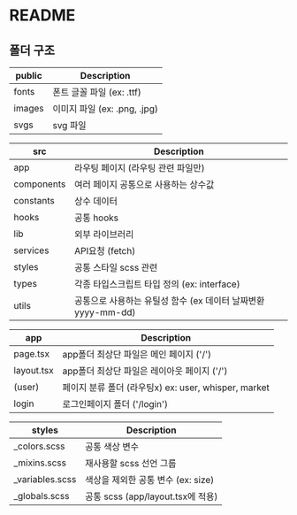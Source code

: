 # README

## 폴더 구조

| public | Description |
| --- | --- |
| fonts | 폰트 글꼴 파일 (ex: .ttf) |
| images | 이미지 파일 (ex: .png, .jpg) |
| svgs | svg 파일 |

| src | Description |
| --- | --- |
| app | 라우팅 페이지 (라우팅 관련 파일만) |
| components | 여러 페이지 공통으로 사용하는 상수값 |
| constants | 상수 데이터 |
| hooks | 공통 hooks |
| lib | 외부 라이브러리 |
| services | API요청 (fetch) |
| styles | 공통 스타일 scss 관련|
| types | 각종 타입스크립트 타입 정의 (ex: interface) |
| utils | 공통으로 사용하는 유틸성 함수 (ex 데이터 날짜변환 yyyy-mm-dd) |


| app | Description |
| --- | --- |
| page.tsx | app폴더 최상단 파일은 메인 페이지 ('/') |
| layout.tsx | app폴더 최상단 파일은 레이아웃 페이지 ('/') |
| (user) | 페이지 분류 폴더 (라우팅x) ex: user, whisper, market |
| login | 로그인페이지 폴더 ('/login') |

| styles | Description |
| --- | --- |
| _colors.scss | 공통 색상 변수 |
| _mixins.scss | 재사용할 scss 선언 그룹 |
| _variables.scss | 색상을 제외한 공통 변수 (ex: size)  |
| _globals.scss | 공통 scss (app/layout.tsx에 적용)|